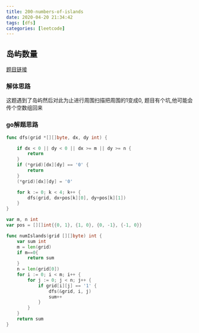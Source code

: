 ```yaml
---
title: 200-numbers-of-islands
date: 2020-04-20 21:34:42
tags: [dfs]
categories: [leetcode]
---
```


## 岛屿数量
[题目链接](https://leetcode-cn.com/problems/number-of-islands) 

### 解体思路
这题遇到了岛屿然后对此为止进行周围扫描把周围的1变成0, 题目有个坑,他可能会传个空数组回来

### go解题思路

```go
func dfs(grid *[][]byte, dx, dy int) {

	if dx < 0 || dy < 0 || dx >= m || dy >= n {
		return
	}
	if (*grid)[dx][dy] == '0' {
		return
	}
	(*grid)[dx][dy] = '0'

	for k := 0; k < 4; k++ {
		dfs(grid, dx+pos[k][0], dy+pos[k][1])
	}
}

var m, n int
var pos = [][]int{{0, 1}, {1, 0}, {0, -1}, {-1, 0}}

func numIslands(grid [][]byte) int {
	var sum int
	m = len(grid)
    if m==0{
        return sum
    }
	n = len(grid[0])
	for i := 0; i < m; i++ {
		for j := 0; j < n; j++ {
			if grid[i][j] == '1' {
				dfs(&grid, i, j)
				sum++
			}
		}
	}
	return sum
}

```


